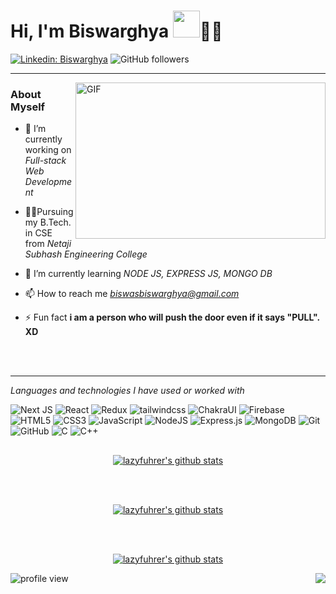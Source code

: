 # Hi, I'm Biswarghya <img src="https://github.com/TheDudeThatCode/TheDudeThatCode/raw/master/Assets/Hi.gif" width="43" style="max-width: 100%;">👨‍💻

[![Linkedin: Biswarghya](https://img.shields.io/badge/-Biswarghya-blue?style=flat-square&logo=Linkedin&logoColor=white&link=https://www.linkedin.com/in/biswarghya-biswas/)](https://www.linkedin.com/in/biswarghya-biswas/)
![GitHub followers](https://img.shields.io/github/followers/lazyfuhrer?label=Follow&style=social)


<hr>
<img align="right" alt="GIF" src="https://media1.tenor.com/images/86489b28cf2316bb0d141809cc900f66/tenor.gif?itemid=17921729" width="400px" height="250" />
</a>

### About Myself

- 🔭 I’m currently working on *Full-stack Web Development*

- 👨‍💻Pursuing my B.Tech. in CSE from *Netaji Subhash Engineering College*

- 🌱 I’m currently learning *NODE JS, EXPRESS JS, MONGO DB*

- 📫 How to reach me *biswasbiswarghya@gmail.com*

- ⚡ Fun fact **i am a person who will push the door even if it says "PULL". XD**

<br>
<br>
<hr>

*Languages and technologies I have used or worked with* 

![Next JS](https://img.shields.io/badge/Next-black?style=for-the-badge&logo=next.js&logoColor=white)
![React](https://img.shields.io/badge/react-%2320232a.svg?style=for-the-badge&logo=react&logoColor=%2361DAFB)
![Redux](https://img.shields.io/badge/redux-%23593d88.svg?style=for-the-badge&logo=redux&logoColor=white)
![tailwindcss](https://img.shields.io/badge/tailwind_css-0A66C2?style=for-the-badge&logo=tailwindcss&logoColor=white)
![ChakraUI](https://img.shields.io/badge/ChakraUI-150458?style=for-the-badge&logo=ChakraUI&logoColor=white)
![Firebase](https://img.shields.io/badge/Firebase-039BE5?style=for-the-badge&logo=Firebase&logoColor=white)
![HTML5](https://img.shields.io/badge/html5-%23E34F26.svg?style=for-the-badge&logo=html5&logoColor=white)
![CSS3](https://img.shields.io/badge/css3-%231572B6.svg?style=for-the-badge&logo=css3&logoColor=white)
![JavaScript](https://img.shields.io/badge/javascript-%23323330.svg?style=for-the-badge&logo=javascript&logoColor=%23F7DF1E)
![NodeJS](https://img.shields.io/badge/node.js-6DA55F?style=for-the-badge&logo=node.js&logoColor=white)
![Express.js](https://img.shields.io/badge/express.js-%23404d59.svg?style=for-the-badge&logo=express&logoColor=%2361DAFB)
![MongoDB](https://img.shields.io/badge/MongoDB-%234ea94b.svg?style=for-the-badge&logo=mongodb&logoColor=white)
![Git](https://img.shields.io/badge/git-%23F05033.svg?style=for-the-badge&logo=git&logoColor=white)
![GitHub](https://img.shields.io/badge/github-%23121011.svg?style=for-the-badge&logo=github&logoColor=white)
![C](https://img.shields.io/badge/c-%2300599C.svg?style=for-the-badge&logo=c&logoColor=white)
![C++](https://img.shields.io/badge/c++-%2300599C.svg?style=for-the-badge&logo=c%2B%2B&logoColor=white)

##
<p align="center">
<a href="https://github.com/lazyfuhrer">
 <img align="middle" src="https://github-readme-stats.vercel.app/api?username=lazyfuhrer&show_icons=true&theme=react&line_height=27" alt="lazyfuhrer's github stats"/>
</a> </p>
</br>
</br>
<p align="center">
<a href="https://github.com/lazyfuhrer">
 <img align="middle" src="https://github-readme-streak-stats.herokuapp.com/?user=lazyfuhrer&theme=react" alt="lazyfuhrer's github stats"/>
 </a></p>
</br>
</br>
<p align="center">
<a href="https://github.com/lazyfuhrer">
  <img align="middle" src="https://github-readme-stats.vercel.app/api/top-langs/?username=lazyfuhrer&theme=react&hide_langs_below=1&line_height=27" alt="lazyfuhrer's github stats" />
</a> </p>

<img align="middle" src="https://gpvc.arturio.dev/lazyfuhrer" alt="profile view" />
<img align="right" src="https://activity-graph.herokuapp.com/graph?username=lazyfuhrer&bg_color=0D1117&color=5BCDEC&line=5BCDEC&point=FFFFFF&hide_border=true" />
